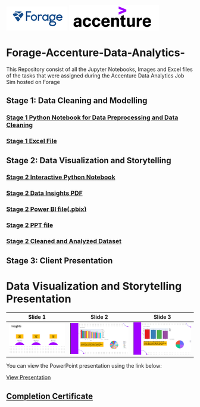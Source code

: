 <p>
<img src="https://github.com/ADVAIT135/Forage-Accenture-Data-Analytics-/blob/b347a00cfcdcfb13ea8245d2cc6b8a4889a9329e/Forage%20Logo.PNG?raw=True" alt="Forage" >
<img src="https://github.com/ADVAIT135/Forage-Accenture-Data-Analytics-/blob/b347a00cfcdcfb13ea8245d2cc6b8a4889a9329e/Accenture%20Logo.PNG?raw=true" alt="Accenture" >
</p>

# Forage-Accenture-Data-Analytics-
This Repository consist of all the Jupyter Notebooks, Images and Excel files of the tasks that were assigned during the Accenture Data Analytics Job Sim hosted on Forage

## Stage 1: Data Cleaning and Modelling
### [Stage 1 Python Notebook for Data Preprocessing and Data Cleaning](https://github.com/mahe115/Accenture-Data-Analytics/blob/main/Stage%201_Data%20Cleaning%20and%20Modelling/Data%20Cleaning%20and%20Modelling.ipynb)

### [Stage 1 Excel File](https://view.officeapps.live.com/op/view.aspx?src=https%3A%2F%2Fraw.githubusercontent.com%2Fmahe115%2FAccenture-Data-Analytics%2Fmain%2FStage%25201_Data%2520Cleaning%2520and%2520Modelling%2FCleaned%2520Dataset.xlsx)

## Stage 2: Data Visualization and Storytelling
### [Stage 2 Interactive Python Notebook](https://github.com/mahe115/Accenture-Data-Analytics/blob/main/Stage%202_%20Data%20Visualization%20and%20Storytelling/Data%20Visualization%20and%20Storytelling.ipynb)
### [Stage 2 Data Insights PDF](https://github.com/mahe115/Accenture-Data-Analytics/blob/main/Data%20Visualization%20and%20storytelling.pdf)
### [Stage 2 Power BI file(.pbix)](https://github.com/mahe115/Accenture-Data-Analytics/blob/main/Stage%202_%20Data%20Visualization%20and%20Storytelling/Data%20Visualization%20and%20storytelling.pbix)
### [Stage 2 PPT file](https://view.officeapps.live.com/op/view.aspx?src=https%3A%2F%2Fraw.githubusercontent.com%2Fmahe115%2FAccenture-Data-Analytics%2Fmain%2FStage%25203_%2520Client%2520Presentation%2FForage%2520Accenture%2520Data%2520Analytics%2520Task%25203%2520-%2520Data%2520Visualization%2520and%2520Storytelling.pptx&wdOrigin=BROWSELINK)
### [Stage 2 Cleaned and Analyzed Dataset](https://view.officeapps.live.com/op/view.aspx?src=https%3A%2F%2Fraw.githubusercontent.com%2Fmahe115%2FAccenture-Data-Analytics%2Fmain%2FStage%25201_Data%2520Cleaning%2520and%2520Modelling%2FCleaned%2520Dataset.xlsx)

## Stage 3: Client Presentation
# Data Visualization and Storytelling Presentation

| Slide 1        | Slide 2        | Slide 3        |
| --------------- | --------------- | --------------- |
| ![Slide 1](https://github.com/mahe115/Accenture-Data-Analytics/blob/main/Stage%203_%20Client%20Presentation/1.png) | ![Slide 2](https://github.com/mahe115/Accenture-Data-Analytics/blob/main/Stage%203_%20Client%20Presentation/2.png) | ![Slide 3](https://github.com/mahe115/Accenture-Data-Analytics/blob/main/Stage%203_%20Client%20Presentation/3.png) |

You can view the PowerPoint presentation using the link below:

[View Presentation](https://view.officeapps.live.com/op/view.aspx?src=https%3A%2F%2Fraw.githubusercontent.com%2Fmahe115%2FAccenture-Data-Analytics%2Fmain%2FStage%203_%2520Client%2520Presentation%2FForage%2520Accenture%2520Data%2520Analytics%2520Task%25203%2520-%2520Data%2520Visualization%2520and%2520Storytelling.pptx&wdOrigin=BROWSELINK)



## [Completion Certificate](https://github.com/mahe115/Accenture-Data-Analytics/blob/main/Accenture%20North%20America%20Job%20Simulation%20completion_certificate.pdf)

